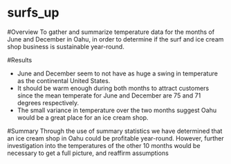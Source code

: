 # surfs_up

#Overview
To gather and summarize temperature data for the months of June and December in Oahu, in order to determine if the surf and ice cream shop business is sustainable year-round.

#Results
- June and December seem to not have as huge a swing in temperature as the continental United States.
- It should be warm enough during both months to attract customers since the mean temperate for June and December are 75 and 71 degrees respectively.
- The small variance in temperature over the two months suggest Oahu would be a great place for an ice cream shop.

#Summary
Through the use of summary statistics we have determined that an ice cream shop in Oahu could be profitable year-round. However, further investigation into the temperatures of the other 10 months would be necessary to get a full picture, and reaffirm assumptions
